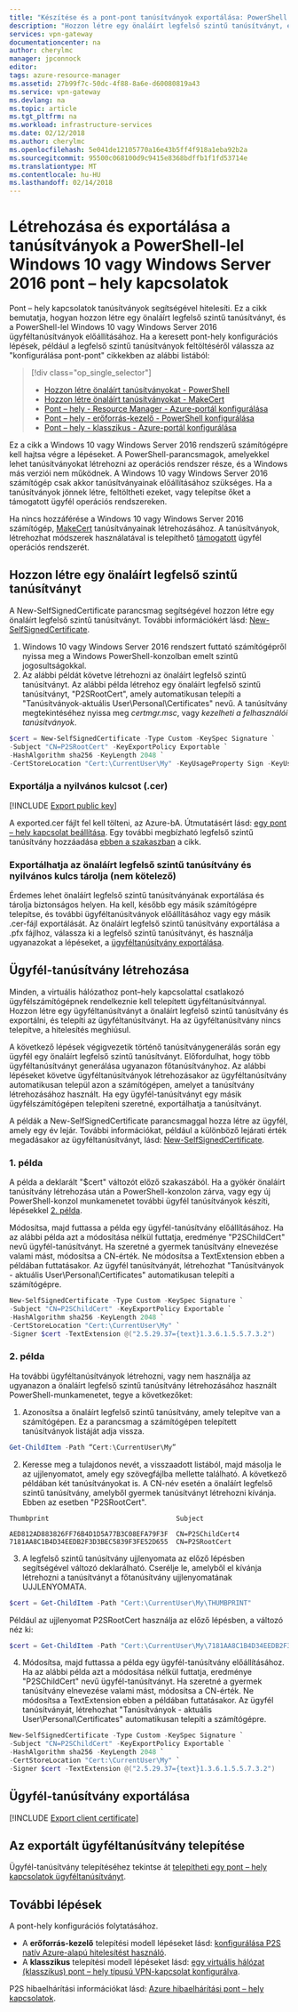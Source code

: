 ```yaml
---
title: "Készítése és a pont-pont tanúsítványok exportálása: PowerShell: Azure |} Microsoft Docs"
description: "Hozzon létre egy önaláírt legfelső szintű tanúsítványt, exportálja a nyilvános kulcsot, és a PowerShell-lel Windows 10 vagy Windows Server 2016 ügyféltanúsítványok előállításához."
services: vpn-gateway
documentationcenter: na
author: cherylmc
manager: jpconnock
editor: 
tags: azure-resource-manager
ms.assetid: 27b99f7c-50dc-4f88-8a6e-d60080819a43
ms.service: vpn-gateway
ms.devlang: na
ms.topic: article
ms.tgt_pltfrm: na
ms.workload: infrastructure-services
ms.date: 02/12/2018
ms.author: cherylmc
ms.openlocfilehash: 5e041de12105770a16e43b5ff4f918a1eba92b2a
ms.sourcegitcommit: 95500c068100d9c9415e8368bdffb1f1fd53714e
ms.translationtype: MT
ms.contentlocale: hu-HU
ms.lasthandoff: 02/14/2018
---
```

# <a name="generate-and-export-certificates-for-point-to-site-connections-using-powershell-on-windows-10-or-windows-server-2016"></a>Létrehozása és exportálása a tanúsítványok a PowerShell-lel Windows 10 vagy Windows Server 2016 pont – hely kapcsolatok

Pont – hely kapcsolatok tanúsítványok segítségével hitelesíti. Ez a cikk bemutatja, hogyan hozzon létre egy önaláírt legfelső szintű tanúsítványt, és a PowerShell-lel Windows 10 vagy Windows Server 2016 ügyféltanúsítványok előállításához. Ha a keresett pont-hely konfigurációs lépések, például a legfelső szintű tanúsítványok feltöltéséről válassza az "konfigurálása pont-pont" cikkekben az alábbi listából:

> [!div class="op_single_selector"]
> * [Hozzon létre önaláírt tanúsítványokat - PowerShell](vpn-gateway-certificates-point-to-site.md)
> * [Hozzon létre önaláírt tanúsítványokat - MakeCert](vpn-gateway-certificates-point-to-site-makecert.md)
> * [Pont – hely - Resource Manager - Azure-portál konfigurálása](vpn-gateway-howto-point-to-site-resource-manager-portal.md)
> * [Pont – hely - erőforrás-kezelő - PowerShell konfigurálása](vpn-gateway-howto-point-to-site-rm-ps.md)
> * [Pont – hely - klasszikus - Azure-portál konfigurálása](vpn-gateway-howto-point-to-site-classic-azure-portal.md)
> 
> 


Ez a cikk a Windows 10 vagy Windows Server 2016 rendszerű számítógépre kell hajtsa végre a lépéseket. A PowerShell-parancsmagok, amelyekkel lehet tanúsítványokat létrehozni az operációs rendszer része, és a Windows más verziói nem működnek. A Windows 10 vagy Windows Server 2016 számítógép csak akkor tanúsítványainak előállításához szükséges. Ha a tanúsítványok jönnek létre, feltöltheti ezeket, vagy telepítse őket a támogatott ügyfél operációs rendszereken. 

Ha nincs hozzáférése a Windows 10 vagy Windows Server 2016 számítógép, [MakeCert](vpn-gateway-certificates-point-to-site-makecert.md) tanúsítványainak létrehozásához. A tanúsítványok, létrehozhat módszerek használatával is telepíthető [támogatott](vpn-gateway-howto-point-to-site-resource-manager-portal.md#faq) ügyfél operációs rendszerét.

## <a name="rootcert"></a>Hozzon létre egy önaláírt legfelső szintű tanúsítványt

A New-SelfSignedCertificate parancsmag segítségével hozzon létre egy önaláírt legfelső szintű tanúsítványt. További információkért lásd: [New-SelfSignedCertificate](https://technet.microsoft.com/itpro/powershell/windows/pkiclient/new-selfsignedcertificate).

1. Windows 10 vagy Windows Server 2016 rendszert futtató számítógépről nyissa meg a Windows PowerShell-konzolban emelt szintű jogosultságokkal.
2. Az alábbi példát követve létrehozni az önaláírt legfelső szintű tanúsítványt. Az alábbi példa létrehoz egy önaláírt legfelső szintű tanúsítványt, "P2SRootCert", amely automatikusan telepíti a "Tanúsítványok-aktuális User\Personal\Certificates" nevű. A tanúsítvány megtekintéséhez nyissa meg *certmgr.msc*, vagy *kezelheti a felhasználói tanúsítványok*.

  ```powershell
  $cert = New-SelfSignedCertificate -Type Custom -KeySpec Signature `
  -Subject "CN=P2SRootCert" -KeyExportPolicy Exportable `
  -HashAlgorithm sha256 -KeyLength 2048 `
  -CertStoreLocation "Cert:\CurrentUser\My" -KeyUsageProperty Sign -KeyUsage CertSign
  ```

### <a name="cer"></a>Exportálja a nyilvános kulcsot (.cer)

[!INCLUDE [Export public key](../../includes/vpn-gateway-certificates-export-public-key-include.md)]

A exported.cer fájlt fel kell tölteni, az Azure-bA. Útmutatásért lásd: [egy pont – hely kapcsolat beállítása](vpn-gateway-howto-point-to-site-rm-ps.md#upload). Egy további megbízható legfelső szintű tanúsítvány hozzáadása [ebben a szakaszban](vpn-gateway-howto-point-to-site-rm-ps.md#addremovecert) a cikk.

### <a name="export-the-self-signed-root-certificate-and-public-key-to-store-it-optional"></a>Exportálhatja az önaláírt legfelső szintű tanúsítvány és nyilvános kulcs tárolja (nem kötelező)

Érdemes lehet önaláírt legfelső szintű tanúsítványának exportálása és tárolja biztonságos helyen. Ha kell, később egy másik számítógépre telepítse, és további ügyféltanúsítványok előállításához vagy egy másik .cer-fájl exportálását. Az önaláírt legfelső szintű tanúsítvány exportálása a .pfx fájlhoz, válassza ki a legfelső szintű tanúsítványt, és használja ugyanazokat a lépéseket, a [ügyféltanúsítvány exportálása](#clientexport).

## <a name="clientcert"></a>Ügyfél-tanúsítvány létrehozása

Minden, a virtuális hálózathoz pont–hely kapcsolattal csatlakozó ügyfélszámítógépnek rendelkeznie kell telepített ügyféltanúsítvánnyal. Hozzon létre egy ügyféltanúsítványt a önaláírt legfelső szintű tanúsítvány és exportálni, és telepíti az ügyféltanúsítványt. Ha az ügyféltanúsítvány nincs telepítve, a hitelesítés meghiúsul. 

A következő lépések végigvezetik történő tanúsítványgenerálás során egy ügyfél egy önaláírt legfelső szintű tanúsítványt. Előfordulhat, hogy több ügyféltanúsítványt generálása ugyanazon főtanúsítványhoz. Az alábbi lépéseket követve ügyféltanúsítványok létrehozásakor az ügyféltanúsítvány automatikusan települ azon a számítógépen, amelyet a tanúsítvány létrehozásához használt. Ha egy ügyfél-tanúsítványt egy másik ügyfélszámítógépen telepíteni szeretné, exportálhatja a tanúsítványt.

A példák a New-SelfSignedCertificate parancsmaggal hozza létre az ügyfél, amely egy év lejár. További információkat, például a különböző lejárati érték megadásakor az ügyféltanúsítványt, lásd: [New-SelfSignedCertificate](https://technet.microsoft.com/itpro/powershell/windows/pkiclient/new-selfsignedcertificate).

### <a name="example-1"></a>1. példa

A példa a deklarált "$cert" változót előző szakaszából. Ha a gyökér önaláírt tanúsítvány létrehozása után a PowerShell-konzolon zárva, vagy egy új PowerShell-konzol munkamenetet további ügyfél tanúsítványok készíti, lépésekkel [2. példa](#ex2).

Módosítsa, majd futtassa a példa egy ügyfél-tanúsítvány előállításához. Ha az alábbi példa azt a módosítása nélkül futtatja, eredménye "P2SChildCert" nevű ügyfél-tanúsítványt.  Ha szeretné a gyermek tanúsítvány elnevezése valami mást, módosítsa a CN-érték. Ne módosítsa a TextExtension ebben a példában futtatásakor. Az ügyfél tanúsítványát, létrehozhat "Tanúsítványok - aktuális User\Personal\Certificates" automatikusan telepíti a számítógépre.

```powershell
New-SelfSignedCertificate -Type Custom -KeySpec Signature `
-Subject "CN=P2SChildCert" -KeyExportPolicy Exportable `
-HashAlgorithm sha256 -KeyLength 2048 `
-CertStoreLocation "Cert:\CurrentUser\My" `
-Signer $cert -TextExtension @("2.5.29.37={text}1.3.6.1.5.5.7.3.2")
```

### <a name="ex2"></a>2. példa

Ha további ügyféltanúsítványok létrehozni, vagy nem használja az ugyanazon a önaláírt legfelső szintű tanúsítvány létrehozásához használt PowerShell-munkamenetet, tegye a következőket:

1. Azonosítsa a önaláírt legfelső szintű tanúsítvány, amely telepítve van a számítógépen. Ez a parancsmag a számítógépen telepített tanúsítványok listáját adja vissza.

  ```powershell
  Get-ChildItem -Path “Cert:\CurrentUser\My”
  ```
2. Keresse meg a tulajdonos nevét, a visszaadott listából, majd másolja le az ujjlenyomatot, amely egy szövegfájlba mellette található. A következő példában két tanúsítványokat is. A CN-név esetén a önaláírt legfelső szintű tanúsítvány, amelyből gyermek tanúsítványt létrehozni kívánja. Ebben az esetben "P2SRootCert".

  ```
  Thumbprint                                Subject
  
  AED812AD883826FF76B4D1D5A77B3C08EFA79F3F  CN=P2SChildCert4
  7181AA8C1B4D34EEDB2F3D3BEC5839F3FE52D655  CN=P2SRootCert
  ```
3. A legfelső szintű tanúsítvány ujjlenyomata az előző lépésben segítségével változó deklarálható. Cserélje le, amelyből el kívánja létrehozni a tanúsítványt a főtanúsítvány ujjlenyomatának UJJLENYOMATA.

  ```powershell
  $cert = Get-ChildItem -Path "Cert:\CurrentUser\My\THUMBPRINT"
  ```

  Például az ujjlenyomat P2SRootCert használja az előző lépésben, a változó néz ki:

  ```powershell
  $cert = Get-ChildItem -Path "Cert:\CurrentUser\My\7181AA8C1B4D34EEDB2F3D3BEC5839F3FE52D655"
  ```
4.  Módosítsa, majd futtassa a példa egy ügyfél-tanúsítvány előállításához. Ha az alábbi példa azt a módosítása nélkül futtatja, eredménye "P2SChildCert" nevű ügyfél-tanúsítványt. Ha szeretné a gyermek tanúsítvány elnevezése valami mást, módosítsa a CN-érték. Ne módosítsa a TextExtension ebben a példában futtatásakor. Az ügyfél tanúsítványát, létrehozhat "Tanúsítványok - aktuális User\Personal\Certificates" automatikusan telepíti a számítógépre.

  ```powershell
  New-SelfSignedCertificate -Type Custom -KeySpec Signature `
  -Subject "CN=P2SChildCert" -KeyExportPolicy Exportable `
  -HashAlgorithm sha256 -KeyLength 2048 `
  -CertStoreLocation "Cert:\CurrentUser\My" `
  -Signer $cert -TextExtension @("2.5.29.37={text}1.3.6.1.5.5.7.3.2")
  ```

## <a name="clientexport"></a>Ügyfél-tanúsítvány exportálása   

[!INCLUDE [Export client certificate](../../includes/vpn-gateway-certificates-export-client-cert-include.md)]

## <a name="install"></a>Az exportált ügyféltanúsítvány telepítése

Ügyfél-tanúsítvány telepítéséhez tekintse át [telepítheti egy pont – hely kapcsolatok ügyféltanúsítványt](point-to-site-how-to-vpn-client-install-azure-cert.md).

## <a name="next-steps"></a>További lépések

A pont-hely konfigurációs folytatásához.

* A **erőforrás-kezelő** telepítési modell lépéseket lásd: [konfigurálása P2S natív Azure-alapú hitelesítést használó](vpn-gateway-howto-point-to-site-resource-manager-portal.md). 
* A **klasszikus** telepítési modell lépéseket lásd: [egy virtuális hálózat (klasszikus) pont – hely típusú VPN-kapcsolat konfigurálva](vpn-gateway-howto-point-to-site-classic-azure-portal.md).

P2S hibaelhárítási információkat lásd: [Azure hibaelhárítási pont – hely kapcsolatok](vpn-gateway-troubleshoot-vpn-point-to-site-connection-problems.md).